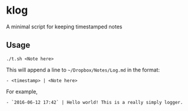 # klog
A minimal script for keeping timestamped notes

## Usage

```
./t.sh <Note here>
```

This will append a line to `~/Dropbox/Notes/Log.md` in the format:

```
- <timestamp> | <Note here>
```

For example,

```
- `2016-06-12 17:42` | Hello world! This is a really simply logger.
```
